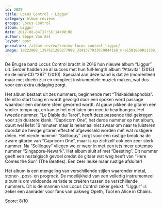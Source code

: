 ```yaml
---
id: 2829
title: Locus Control - Liggur
category: Album reviews
groups: Locus Control
album: Liggur
date: 2017-08-04T17:56:14+00:00
author: Seppe Van Ael
layout: post
permalink: /album-review/review-locus-control-liggur/
image: 18222008_1397621280277099_3141577933078844168_n-e1501869021309.jpg
---
```

De Brugse band Locus Control bracht in 2016 hun nieuwe album “Liggur” uit. Eerder hadden ze al succes met hun full-length album “Attavita” (2013) en de mini-CD “287” (2010). Speciaal aan deze band is dat ze (momenteel) maar met drieën zijn en compleet instrumentele muziek maken, wat dus voor een extra uitdaging zorgt.
  
Het album bestaat uit zes nummers, beginnende met “Triskaidekaphobia”. De intro start traag en wordt gevolgd door een spoken word passage waardoor een donkere sfeer gevormd wordt. Al gauw pikken de gitaren een sneller tempo op, en kan je het niet laten om mee te headbangen. Het tweede nummer, “Le Diable du Tarot”, heeft deze passende titel gekregen voor zijn duistere klank. “Capricorn One”, het derde nummer op het album, duurt wel liefst 16 minuten maar is helemaal niet zwaar om naar te luisteren doordat de hevige gitaren effectief afgewisseld worden met wat rustigere delen. Het vierde nummer “Soliloquy” zorgt voor een rustige break na de zware gitaren van “Capricorn One”, maar is op zichzelf ook een zeer sterk nummer. Na “Soliloquy” vliegen we er weer in met een iets meer uptempo nummer “Singapore-Newark”. Het album sluit af met “Beesting”. Dit nummer geeft een nostalgisch gevoel omdat de gitaar wat weg heeft van “Here Comes the Sun” (The Beatles). Een zeer leuke maar rustige afsluiter!
  
Het album is een mengeling van verschillende stijlen waaronder metal, stoner-, post- en progrock. De moeilijkheid van een volledig instrumenteel album is om voldoende variatie te creëren tussen de verschillende nummers. Dit is de mannen van Locus Control zeker gelukt. “Liggur” is zeker een aanrader voor fans van pakweg Opeth, Tool en Alice in Chains.

Score: 8/10

&nbsp;